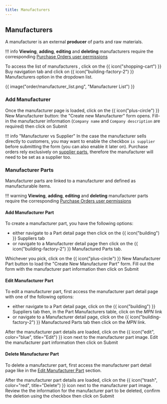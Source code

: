 ```yaml
---
title: Manufacturers
---
```


## Manufacturers

A manufacturer is an external **producer** of parts and raw materials.

!!! info
	**Viewing**, **adding**, **editing** and **deleting** manufacturers require the corresponding [Purchase Orders user permissions](../settings/permissions.md)

To access the list of manufacturers , click on the <span class="badge inventree nav main">{{ icon("shopping-cart") }} Buy</span> navigation tab and click on <span class="badge inventree nav main">{{ icon("building-factory-2") }} Manufacturers</span> option in the dropdown list.

{{ image("order/manufacturer_list.png", "Manufacturer List") }}

### Add Manufacturer

Once the manufacturer page is loaded, click on the <span class="badge inventree add">{{ icon("plus-circle") }} New Manufacturer</span> button: the "Create new Manufacturer" form opens. Fill-in the manufacturer information (`Company name` and `Company description` are required) then click on <span class="badge inventree confirm">Submit</span>

!!! info "Manufacturer vs Supplier"
    In the case the manufacturer sells directly to customers, you may want to enable the checkbox `is supplier` before submitting the form (you can also enable it later on). Purchase orders rely exclusively on [supplier parts](./supplier.md#supplier-parts), therefore the manufacturer will need to be set as a supplier too.


### Manufacturer Parts

Manufacturer parts are linked to a manufacturer and defined as manufacturable items.

!!! warning
    **Viewing**, **adding**, **editing** and **deleting** manufacturer parts require the corresponding [Purchase Orders user permissions](../settings/permissions.md)

#### Add Manufacturer Part

To create a manufacturer part, you have the following options:

* either navigate to a Part detail page then click on the <span class="badge inventree nav side">{{ icon("building") }} Suppliers</span> tab
* or navigate to a Manufacturer detail page then click on the <span class="badge inventree nav side">{{ icon("building-factory-2") }} Manufactured Parts</span> tab.

Whichever you pick, click on the <span class="badge inventree add">{{ icon("plus-circle") }} New Manufacturer Part</span> button to load the "Create New Manufacturer Part" form. Fill out the form with the manufacturer part information then click on <span class="badge inventree confirm">Submit</span>

#### Edit Manufacturer Part

To edit a manufacturer part, first access the manufacturer part detail page with one of the following options:

* either navigate to a Part detail page, click on the <span class="badge inventree nav side">{{ icon("building") }} Suppliers</span> tab then, in the <span class="badge inventree nav main">Part Manufacturers</span> table, click on the _MPN_ link
* or navigate to a Manufacturer detail page, click on the <span class="badge inventree nav side">{{ icon("building-factory-2") }} Manufactured Parts</span> tab then click on the _MPN_ link.

After the manufacturer part details are loaded, click on the {{ icon("edit", color="blue", title="Edit") }} icon next to the manufacturer part image. Edit the manufacturer part information then click on <span class="badge inventree confirm">Submit</span>

#### Delete Manufacturer Part

To delete a manufacturer part, first access the manufacturer part detail page like in the [Edit Manufacturer Part](#edit-manufacturer-part) section.

After the manufacturer part details are loaded, click on the {{ icon("trash", color="red", title="Delete") }} icon next to the manufacturer part image. Review the the information for the manufacturer part to be deleted, confirm the deletion using the checkbox then click on <span class="badge inventree confirm">Submit</span>
